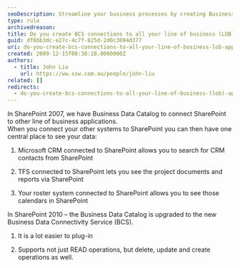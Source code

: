 ```yaml
---
seoDescription: Streamline your business processes by creating Business Connectivity Services (BCS) connections to all your line of business applications.
type: rule
archivedreason:
title: Do you create BCS connections to all your line of business (LOB) applications?
guid: df6bb3dc-e27c-4c7f-825d-2d0c3094d377
uri: do-you-create-bcs-connections-to-all-your-line-of-business-lob-applications
created: 2009-12-15T08:38:28.0000000Z
authors:
  - title: John Liu
    url: https://ww.ssw.com.au/people/john-liu
related: []
redirects:
  - do-you-create-bcs-connections-to-all-your-line-of-business-(lob)-applications
---
```


In SharePoint 2007, we have Business Data Catalog to connect SharePoint to other line of business applications.  
 When you connect your other systems to SharePoint you can then have one central place to see your data:

1. Microsoft CRM connected to SharePoint allows you to search for CRM contacts from SharePoint

2. TFS connected to SharePoint lets you see the project documents and reports via SharePoint

3. Your roster system connected to SharePoint allows you to see those calendars in SharePoint

<!--endintro-->

In SharePoint 2010 – the Business Data Catalog is upgraded to the new Business Data Connectivity Service (BCS).

1. It is a lot easier to plug-in

2. Supports not just READ operations, but delete, update and create operations as well.
